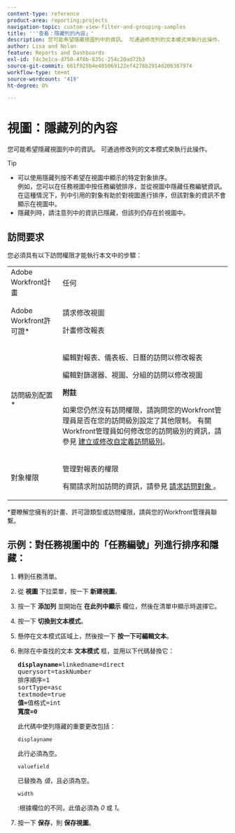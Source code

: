 ```yaml
---
content-type: reference
product-area: reporting;projects
navigation-topic: custom-view-filter-and-grouping-samples
title: '''查看：隱藏列的內容」'
description: 您可能希望隱藏視圖列中的資訊。 可通過修改列的文本模式來執行此操作。
author: Lisa and Nolan
feature: Reports and Dashboards
exl-id: f4c3e1ca-d750-4f8b-835c-254c20ad72b3
source-git-commit: 661f925b4e485069122ef4278b2914d206387974
workflow-type: tm+mt
source-wordcount: '419'
ht-degree: 0%

---
```


# 視圖：隱藏列的內容

您可能希望隱藏視圖列中的資訊。 可通過修改列的文本模式來執行此操作。

>[!TIP]
>
>* 可以使用隱藏列按不希望在視圖中顯示的特定對象排序。\
   >  例如，您可以在任務視圖中按任務編號排序，並從視圖中隱藏任務編號資訊。 在這種情況下，列中引用的對象有助於對視圖進行排序，但該對象的資訊不會顯示在視圖中。
>* 隱藏列時，請注意列中的資訊已隱藏，但該列仍存在於視圖中。
>


## 訪問要求

您必須具有以下訪問權限才能執行本文中的步驟：

<table style="table-layout:auto"> 
 <col> 
 <col> 
 <tbody> 
  <tr> 
   <td role="rowheader">Adobe Workfront計畫</td> 
   <td> <p>任何</p> </td> 
  </tr> 
  <tr> 
   <td role="rowheader">Adobe Workfront許可證*</td> 
   <td> <p>請求修改視圖 </p>
   <p>計畫修改報表</p> </td> 
  </tr> 
  <tr> 
   <td role="rowheader">訪問級別配置*</td> 
   <td> <p>編輯對報表、儀表板、日曆的訪問以修改報表</p> <p>編輯對篩選器、視圖、分組的訪問以修改視圖</p> <p><b>附註</b>

如果您仍然沒有訪問權限，請詢問您的Workfront管理員是否在您的訪問級別設定了其他限制。 有關Workfront管理員如何修改您的訪問級別的資訊，請參見 <a href="../../../administration-and-setup/add-users/configure-and-grant-access/create-modify-access-levels.md" class="MCXref xref">建立或修改自定義訪問級別</a>。</p> </td>
</tr> 
  <tr> 
   <td role="rowheader">對象權限</td> 
   <td> <p>管理對報表的權限</p> <p>有關請求附加訪問的資訊，請參見 <a href="../../../workfront-basics/grant-and-request-access-to-objects/request-access.md" class="MCXref xref">請求訪問對象 </a>。</p> </td> 
  </tr> 
 </tbody> 
</table>

&#42;要瞭解您擁有的計畫、許可證類型或訪問權限，請與您的Workfront管理員聯繫。

## 示例：對任務視圖中的「任務編號」列進行排序和隱藏：

1. 轉到任務清單。
1. 從 **視圖** 下拉菜單，按一下 **新建視圖**。

1. 按一下 **添加列** 並開始在 **在此列中顯示** 欄位，然後在清單中顯示時選擇它。

1. 按一下 **切換到文本模式**。
1. 懸停在文本模式區域上，然後按一下 **按一下可編輯文本**。
1. 刪除在中查找的文本 **文本模式** 框，並用以下代碼替換它：

   <pre><strong>displayname=</strong>linkedname=direct<br>querysort=taskNumber<br>排序順序=1<br>sortType=asc<br>textmode=true<br><strong>值=</strong>值格式=int<br><strong>寬度=0</strong></pre>此代碼中使列隱藏的重要更改包括：

   ```
   displayname
   ```

   此行必須為空。

   ```
   valuefield
   ```

   已替換為 *值*，且必須為空。

   ```
   width
   ```

   :根據欄位的不同，此值必須為 *0* 或 *1*。

1. 按一下 **保存**，則 **保存視圖**。
